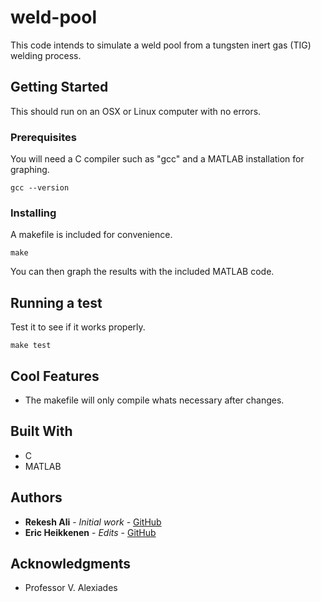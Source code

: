 # weld-pool

This code intends to simulate a weld pool from a tungsten inert gas (TIG) welding process.

## Getting Started

This should run on an OSX or Linux computer with no errors.

### Prerequisites

You will need a C compiler such as "gcc" and a MATLAB installation for graphing.

```
gcc --version
```

### Installing

A makefile is included for convenience.

```
make
```

You can then graph the results with the included MATLAB code.

## Running a test

Test it to see if it works properly.

```
make test
```

## Cool Features

* The makefile will only compile whats necessary after changes.

## Built With

* C
* MATLAB

## Authors

* **Rekesh Ali** - *Initial work* - [GitHub](https://github.com/rekeshali)
* **Eric Heikkenen** - *Edits* - [GitHub](https://github.com/eheikkenen)

## Acknowledgments

* Professor V. Alexiades

